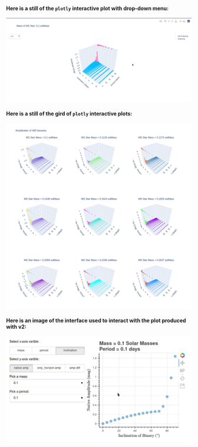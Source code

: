 #### Here is a still of the `plotly` interactive plot with drop-down menu:
![example1](plotly_dropdown.png)

#### Here is a still of the gird of `plotly` interactive plots:
![example1](plotly_example.png)


#### Here is an image of the interface used to interact with the plot produced with v2:
![example](v2_example.png)
